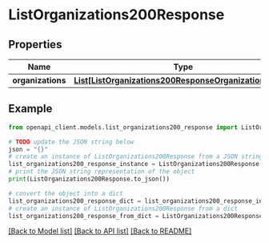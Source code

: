 # ListOrganizations200Response

## Properties

| Name              | Type                                                                                                          | Description | Notes |
| ----------------- | ------------------------------------------------------------------------------------------------------------- | ----------- | ----- |
| **organizations** | [**List[ListOrganizations200ResponseOrganizationsInner]**](ListOrganizations200ResponseOrganizationsInner.md) |             |

## Example

```python
from openapi_client.models.list_organizations200_response import ListOrganizations200Response

# TODO update the JSON string below
json = "{}"
# create an instance of ListOrganizations200Response from a JSON string
list_organizations200_response_instance = ListOrganizations200Response.from_json(json)
# print the JSON string representation of the object
print(ListOrganizations200Response.to_json())

# convert the object into a dict
list_organizations200_response_dict = list_organizations200_response_instance.to_dict()
# create an instance of ListOrganizations200Response from a dict
list_organizations200_response_from_dict = ListOrganizations200Response.from_dict(list_organizations200_response_dict)
```

[[Back to Model list]](../README.md#documentation-for-models) [[Back to API list]](../README.md#documentation-for-api-endpoints) [[Back to README]](../README.md)
